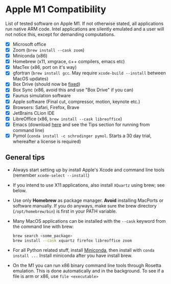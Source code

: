 # Apple M1 Compatibility

List of tested software on Apple M1. If not otherwise stated, all applications run native ARM code. Intel applications are silently emulated and a user will not notice this, except for demanding computations.

- [x] Microsoft office
- [x] Zoom (`brew install --cask zoom`)
- [x] Miniconda (x86)
- [x] Homebrew (x11, xmgrace, c++ compilers, emacs etc)
- [x] MacTex (x86, port on it's way)
- [x] gfortran (`brew install gcc`. May require `xcode-build --install` between MacOS updates)
- [x] Box Drive (should now be [fixed](https://support.box.com/hc/en-us/community/posts/360051416514/comments/1500000521902))
- [x] Box Sync (x86, avoid this and use "Box Drive" if you can)
- [x] Faunus simulation software
- [x] Apple software (Final cut, compressor, motion, keynote etc.)
- [x] Browsers: Safari, Firefox, Brave
- [x] JetBrains CLion IDE
- [x] LibreOffice (x86, `brew install --cask libreoffice`)
- [x] Emacs (download [here](https://emacsformacosx.com/tips) and see the Tips section for running from command line)
- [x] Pymol (`conda install -c schrodinger pymol`. Starts a 30 day trial, whereafter a license is required)

## General tips

- Always start setting up by install Apple's Xcode and command line tools (remember `xcode-select --install`)

- If you intend to use X11 applications, also install `XQuartz` using brew; see below.

- Use only **Homebrew** as package manager. **Avoid** installing MacPorts or software manually. If you do anyways, make sure
the brew directory (`/opt/homebrew/bin`) is first in your PATH variable.

- Many MacOS applications can be installed with the `--cask` keyword from the command line with brew:
  ~~~ bash
  brew search <some_package>
  brew install --cask xquartz firefox libreoffice zoom
  ~~~

- For all Python related stuff, install [Miniconda](https://conda.io/en/master/miniconda.html), then install with `conda install ...`
  Install miniconda after you have install brew.

- On the M1 you can run x86 binary command line tools through Rosetta emulation. This is done automatically and in the background.
  To see if a file is arm or x86, use `file <executable>`


